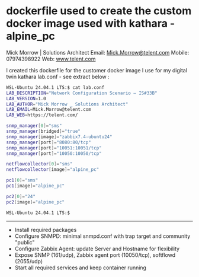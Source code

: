 
# dockerfile used to create the custom docker image used with kathara - alpine_pc

Mick Morrow  | Solutions Architect
Email: Mick.Morrow@telent.com
Mobile: 07974398922
Web: www.telent.com

I created this dockerfile for the customer docker image I use for my digital twin kathara lab.conf - see extract below :

```bash
WSL-Ubuntu 24.04.1 LTS:$ cat lab.conf
LAB_DESCRIPTION="Network Configuration Scenario – IS#33B"
LAB_VERSION=1.0
LAB_AUTHOR="Mick Morrow _ Solutions Architect"
LAB_EMAIL=Mick.Morrow@telent.com
LAB_WEB=https://telent.com/

snmp_manager[0]="sms"
snmp_manager[bridged]="true"
snmp_manager[image]="zabbix7.4-ubuntu24"
snmp_manager[port]="8080:80/tcp"
snmp_manager[port]="10051:10051/tcp"
snmp_manager[port]="10050:10050/tcp"

netflowcollector[0]="sms"
netflowcollector[image]="alpine_pc"

pc1[0]="sms"
pc1[image]="alpine_pc"

pc2[0]="24"
pc2[image]="alpine_pc"

WSL-Ubuntu 24.04.1 LTS:$
```

***

* Install required packages
* Configure SNMPD: minimal snmpd.conf with trap target and community "public"
* Configure Zabbix Agent: update Server and Hostname for flexibility
* Expose SNMP (161/udp), Zabbix agent port (10050/tcp), softflowd (2055/udp)
* Start all required services and keep container running
